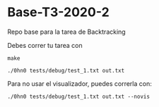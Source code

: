 # Base-T3-2020-2

Repo base para la tarea de Backtracking

Debes correr tu tarea con 

```make ```

```./0hn0 tests/debug/test_1.txt out.txt```

Para no usar el visualizador, puedes correrla con:

```./0hn0 tests/debug/test_1.txt out.txt --novis```